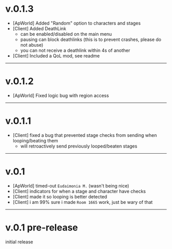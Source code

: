 # v.0.1.3

- [ApWorld] Added "Random" option to characters and stages
- [Client] Added DeathLink 
  - can be enabled/disabled on the main menu
  - pausing can block deathlinks (this is to prevent crashes, please do not abuse)
  - you can not receive a deathlink within 4s of another
- [Client] Included a QoL mod, see readme

---

# v.0.1.2

- [ApWorld] Fixed logic bug with region access

---

# v.0.1.1

- [Client] fixed a bug that prevented stage checks from sending when looping/beating them
  - will retroactively send previously looped/beaten stages

---

# v.0.1

- [ApWorld] timed-out `Eudaimonia M.` (wasn't being nice)
- [Client] indicators for when a stage and character have checks
- [Client] made it so looping is better detected
- [Client] i am 99% sure i made `Room 1665` work, just be wary of that

---

# v.0.1 pre-release
initial release